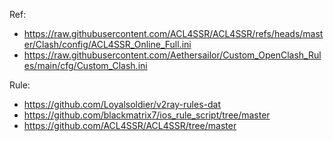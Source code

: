 Ref:

- https://raw.githubusercontent.com/ACL4SSR/ACL4SSR/refs/heads/master/Clash/config/ACL4SSR_Online_Full.ini
- https://raw.githubusercontent.com/Aethersailor/Custom_OpenClash_Rules/main/cfg/Custom_Clash.ini

Rule:

- https://github.com/Loyalsoldier/v2ray-rules-dat
- https://github.com/blackmatrix7/ios_rule_script/tree/master
- https://github.com/ACL4SSR/ACL4SSR/tree/master
